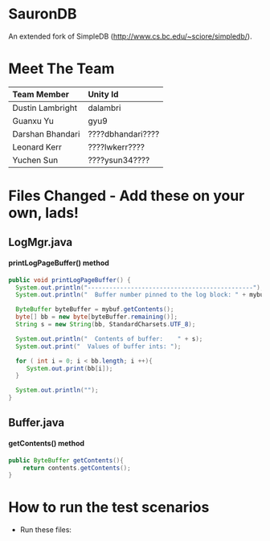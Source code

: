 # SauronDB
An extended fork of SimpleDB (http://www.cs.bc.edu/~sciore/simpledb/).  

# Meet The Team

| Team Member   | Unity Id      |
| :------------- | :------------- |
| Dustin Lambright  | dalambri  |
| Guanxu Yu  | gyu9  |
| Darshan Bhandari | ????dbhandari???? |
| Leonard Kerr | ????lwkerr???? |
| Yuchen Sun | ????ysun34???? |

# Files Changed - Add these on your own, lads!

## LogMgr.java
#### printLogPageBuffer() method
```java
public void printLogPageBuffer() {
  System.out.println("----------------------------------------------");
  System.out.println("  Buffer number pinned to the log block: " + mybuf.block().number()); //.getPins());

  ByteBuffer byteBuffer = mybuf.getContents();
  byte[] bb = new byte[byteBuffer.remaining()];
  String s = new String(bb, StandardCharsets.UTF_8);

  System.out.println("  Contents of buffer:    " + s);
  System.out.print("  Values of buffer ints: ");

  for ( int i = 0; i < bb.length; i ++){
     System.out.print(bb[i]);
  }

  System.out.println("");
}
```
## Buffer.java
#### getContents() method
```java
public ByteBuffer getContents(){
    return contents.getContents();
}
```


# How to run the test scenarios

* Run these files:
